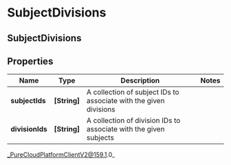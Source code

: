 # SubjectDivisions

## SubjectDivisions

## Properties

|Name | Type | Description | Notes|
|------------ | ------------- | ------------- | -------------|
| **subjectIds** | **[String]** | A collection of subject IDs to associate with the given divisions | |
| **divisionIds** | **[String]** | A collection of division IDs to associate with the given subjects | |



_PureCloudPlatformClientV2@159.1.0_
